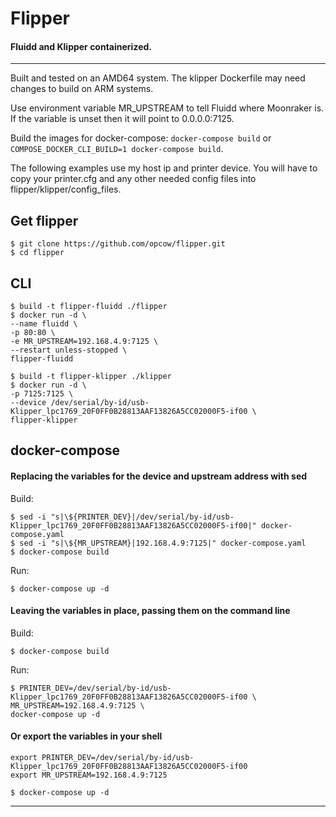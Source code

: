 # Flipper

#### Fluidd and Klipper containerized.
---
Built and tested on an AMD64 system. The klipper Dockerfile may need changes to build on ARM systems. 

Use environment variable MR_UPSTREAM to tell Fluidd where Moonraker is. If the variable is unset then it will point to 0.0.0.0:7125.

Build the images for docker-compose: `docker-compose build` or `COMPOSE_DOCKER_CLI_BUILD=1 docker-compose build`.


The following examples use my host ip and printer device. You will have to copy your printer.cfg and any other needed config files into flipper/klipper/config_files.

Get flipper
---
    $ git clone https://github.com/opcow/flipper.git
    $ cd flipper


CLI
---
    $ build -t flipper-fluidd ./flipper
    $ docker run -d \
    --name fluidd \
    -p 80:80 \
    -e MR_UPSTREAM=192.168.4.9:7125 \
    --restart unless-stopped \
    flipper-fluidd

    $ build -t flipper-klipper ./klipper
    $ docker run -d \
    -p 7125:7125 \
    --device /dev/serial/by-id/usb-Klipper_lpc1769_20F0FF0B28813AAF13826A5CC02000F5-if00 \
    flipper-klipper

docker-compose
---
#### Replacing the variables for the device and upstream address with sed

Build:

    $ sed -i "s|\${PRINTER_DEV}|/dev/serial/by-id/usb-Klipper_lpc1769_20F0FF0B28813AAF13826A5CC02000F5-if00|" docker-compose.yaml
    $ sed -i "s|\${MR_UPSTREAM}|192.168.4.9:7125|" docker-compose.yaml
    $ docker-compose build

Run:

    $ docker-compose up -d

#### Leaving the variables in place, passing them on the command line

Build:

    $ docker-compose build

Run:

    $ PRINTER_DEV=/dev/serial/by-id/usb-Klipper_lpc1769_20F0FF0B28813AAF13826A5CC02000F5-if00 \
    MR_UPSTREAM=192.168.4.9:7125 \
    docker-compose up -d

#### Or export the variables in your shell

    export PRINTER_DEV=/dev/serial/by-id/usb-Klipper_lpc1769_20F0FF0B28813AAF13826A5CC02000F5-if00
    export MR_UPSTREAM=192.168.4.9:7125

    $ docker-compose up -d
---
